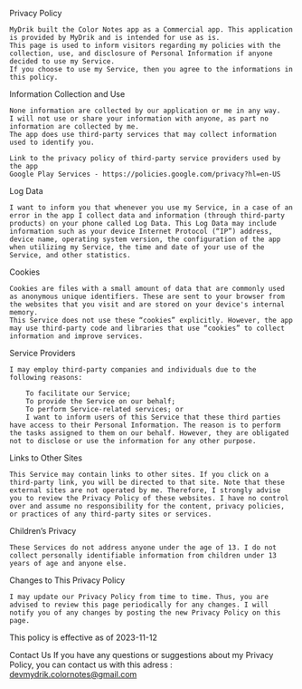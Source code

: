 Privacy Policy

    MyDrik built the Color Notes app as a Commercial app. This application is provided by MyDrik and is intended for use as is.
    This page is used to inform visitors regarding my policies with the collection, use, and disclosure of Personal Information if anyone decided to use my Service.
    If you choose to use my Service, then you agree to the informations in this policy. 


Information Collection and Use

    None information are collected by our application or me in any way.
    I will not use or share your information with anyone, as part no information are collected by me.
    The app does use third-party services that may collect information used to identify you.
    
    Link to the privacy policy of third-party service providers used by the app
    Google Play Services - https://policies.google.com/privacy?hl=en-US
    

Log Data

    I want to inform you that whenever you use my Service, in a case of an error in the app I collect data and information (through third-party products) on your phone called Log Data. This Log Data may include information such as your device Internet Protocol (“IP”) address, device name, operating system version, the configuration of the app when utilizing my Service, the time and date of your use of the Service, and other statistics.


Cookies

    Cookies are files with a small amount of data that are commonly used as anonymous unique identifiers. These are sent to your browser from the websites that you visit and are stored on your device's internal memory.
    This Service does not use these “cookies” explicitly. However, the app may use third-party code and libraries that use “cookies” to collect information and improve services. 


Service Providers

    I may employ third-party companies and individuals due to the following reasons:

        To facilitate our Service;
        To provide the Service on our behalf;
        To perform Service-related services; or
        I want to inform users of this Service that these third parties have access to their Personal Information. The reason is to perform the tasks assigned to them on our behalf. However, they are obligated not to disclose or use the information for any other purpose.


Links to Other Sites
    
    This Service may contain links to other sites. If you click on a third-party link, you will be directed to that site. Note that these external sites are not operated by me. Therefore, I strongly advise you to review the Privacy Policy of these websites. I have no control over and assume no responsibility for the content, privacy policies, or practices of any third-party sites or services.


Children’s Privacy

    These Services do not address anyone under the age of 13. I do not collect personally identifiable information from children under 13 years of age and anyone else.
    

Changes to This Privacy Policy
    
    I may update our Privacy Policy from time to time. Thus, you are advised to review this page periodically for any changes. I will notify you of any changes by posting the new Privacy Policy on this page.





This policy is effective as of 2023-11-12


Contact Us
    If you have any questions or suggestions about my Privacy Policy, you can contact us with this adress : devmydrik.colornotes@gmail.com
